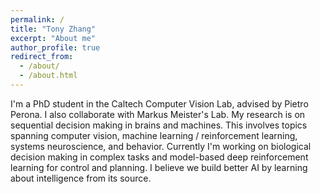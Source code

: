 ```yaml
---
permalink: /
title: "Tony Zhang"
excerpt: "About me"
author_profile: true
redirect_from: 
  - /about/
  - /about.html
---
```


I'm a PhD student in the Caltech Computer Vision Lab, advised by Pietro Perona. I also collaborate with Markus Meister's Lab. My research is on sequential decision making in brains and machines. This involves topics spanning computer vision, machine learning / reinforcement learning, systems neuroscience, and behavior.
Currently I'm working on biological decision making in complex tasks and model-based deep reinforcement learning for control and planning. I believe we build better AI by learning about  intelligence from its source.
